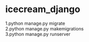 # icecream_django<br>
1.python manage.py migrate<br>
2.python manage.py makemigrations<br>
3.python manage.py runserver
